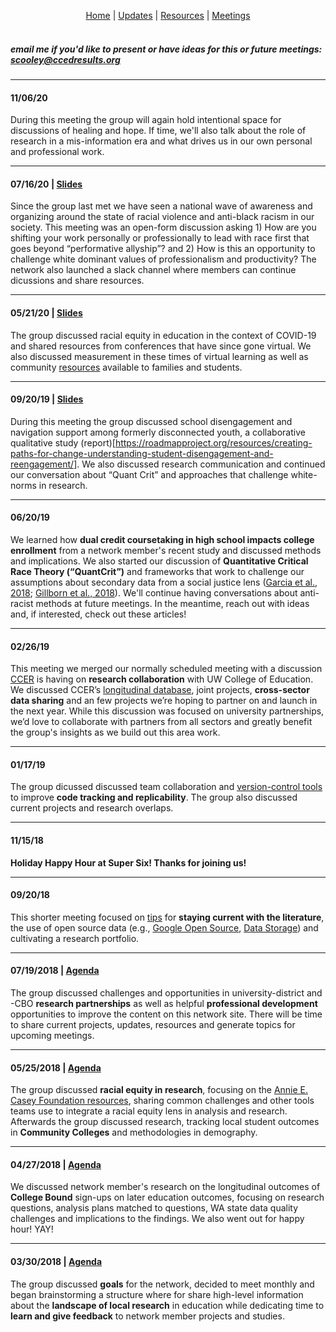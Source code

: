 <p align="center">
 <a href="https://scools.github.io/Home/">Home</a>  |
 <a href="https://scools.github.io/Updates/">Updates</a>  |
 <a href="https://scools.github.io/Resources/">Resources</a>  |
 <a href="https://scools.github.io/Meetings/">Meetings</a>
<br><br>
</p>

##### *email me if you'd like to present or have ideas for this or future meetings: scooley@ccedresults.org*

***

#### 11/06/20
During this meeting the group will again hold intentional space for discussions of healing and hope. If time, we'll also talk about the role of research in a mis-information era and what drives us in our own personal and professional work.

***

#### 07/16/20 | [Slides](https://docs.google.com/presentation/d/1vaJmWSgXPk44S8VJDpKinaEwY4bDgP5-KgVhKiQjMf0/edit?usp=sharing)
Since the group last met we have seen a national wave of awareness and organizing around the state of racial violence and anti-black racism in our society. This meeting was an open-form discussion asking 1) How are you shifting your work personally or professionally to lead with race first that goes beyond “performative allyship”? and 2) How is this an opportunity to challenge white dominant values of professionalism and productivity? The network also launched a slack channel where members can continue dicussions and share resources.

***

#### 05/21/20 | [Slides](https://docs.google.com/presentation/d/1j1vj_3ZAg3GcmJarvUUzUMBmHNJU7mJ684LziH2Yp3w/edit?usp=sharing)
The group discussed racial equity in education in the context of COVID-19 and shared resources from conferences that have since gone virtual. We also discussed measurement in these times of virtual learning as well as community [resources](https://roadmapproject.org/road-map-project-covid-19-resources/) available to families and students.

***

#### 09/20/19 | [Slides](https://docs.google.com/presentation/d/14gqNDG8BoSIBwE5asQK_QsvbIyqS6Qw6BOWur1gIkA8/edit?usp=sharing)
During this meeting the group discussed school disengagement and navigation support among formerly disconnected youth, a collaborative qualitative study (report)[https://roadmapproject.org/resources/creating-paths-for-change-understanding-student-disengagement-and-reengagement/]. We also discussed research communication and continued our conversation about “Quant Crit” and approaches that challenge white-norms in research.

***

#### 06/20/19
We learned how **dual credit coursetaking in high school impacts college enrollment** from a network member's recent study and discussed methods and implications. We also started our discussion of **Quantitative Critical Race Theory (“QuantCrit”)** and frameworks that work to challenge our assumptions about secondary data from a social justice lens ([Garcia et al., 2018](https://github.com/scools/Resources/blob/master/Garcia%20et%20al%202018%20QuantCrit.pdf); [Gillborn et al., 2018](https://github.com/scools/Resources/blob/master/Gillborn%20et%20al%202018%20QuantCrit.pdf)). We'll continue having conversations about anti-racist methods at future meetings. In the meantime, reach out with ideas and, if interested, check out these articles!

***

#### 02/26/19 
This meeting we merged our normally scheduled meeting with a discussion [CCER](https://roadmapproject.org/about-ccer/) is having on **research collaboration** with UW College of Education. We discussed CCER’s [longitudinal database](https://roadmapproject.org/data-research/), joint projects, **cross-sector data sharing** and an few projects we’re hoping to partner on and launch in the next year. While this discussion was focused on university partnerships, we’d love to collaborate with partners from all sectors and greatly benefit the group's insights as we build out this area work.

***

#### 01/17/19
The group dicussed discussed team collaboration and [version-control tools](https://docs.google.com/presentation/d/1SAg0nllL9BR8O2Ggf6jiGwdzDK7wHVD-4tMnY-3Y3Ls/edit?usp=sharing) to improve **code tracking and replicability**. The group also discussed current projects and research overlaps.

***

#### 11/15/18
**Holiday Happy Hour at Super Six! Thanks for joining us!**

***

#### 09/20/18
This shorter meeting focused on [tips](http://blogs.lse.ac.uk/impactofsocialsciences/2018/05/18/how-to-keep-up-to-date-with-the-literature-but-avoid-information-overload/) for **staying current with the literature**, the use of open source data (e.g., [Google Open Source](https://opensource.googleblog.com/2018/07/introducing-data-transfer-project.html?m=1), [Data Storage](http://blogs.lse.ac.uk/impactofsocialsciences/2018/09/07/research-data-should-be-available-long-termbut-who-is-going-to-pay/)) and cultivating a research portfolio.

***

#### 07/19/2018 | [Agenda](https://github.com/scools/Meetings/blob/master/2018-07-19%20Network%20Agenda.pdf)
The group discussed challenges and opportunities in university-district and -CBO **research partnerships** as well as helpful **professional development** opportunities to improve the content on this network site. There will be time to share current projects, updates, resources and generate topics for upcoming meetings.

***

#### 05/25/2018 | [Agenda](https://github.com/scools/Meetings/blob/master/2018-05-25%20Network%20Agenda.pdf)
The group discussed **racial equity in research**, focusing on the [Annie E. Casey Foundation resources](https://scools.github.io/Resources/), sharing common challenges and other tools teams use to integrate a racial equity lens in analysis and research. Afterwards the group discussed research, tracking local student outcomes in **Community Colleges** and methodologies in demography.

***

#### 04/27/2018 | [Agenda](https://github.com/scools/Meetings/blob/master/2018-04-27%20Network%20Agenda.docx.pdf)
We discussed network member's research on the longitudinal outcomes of **College Bound** sign-ups on later education outcomes, focusing on research questions, analysis plans matched to questions, WA state data quality challenges and implications to the findings. We also went out for happy hour! YAY!

***

#### 03/30/2018 | [Agenda](https://github.com/scools/Meetings/blob/master/2018-03-30%20Network%20Agenda.docx.pdf)
The group discussed **goals** for the network, decided to meet monthly and began brainstorming a structure where for share high-level information about the **landscape of local research** in education while dedicating time to **learn and give feedback** to network member projects and studies.
